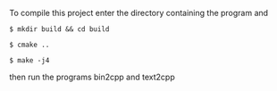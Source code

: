 To compile this project enter the directory containing the program and

	$ mkdir build && cd build

	$ cmake ..

	$ make -j4

then run the programs bin2cpp and text2cpp


